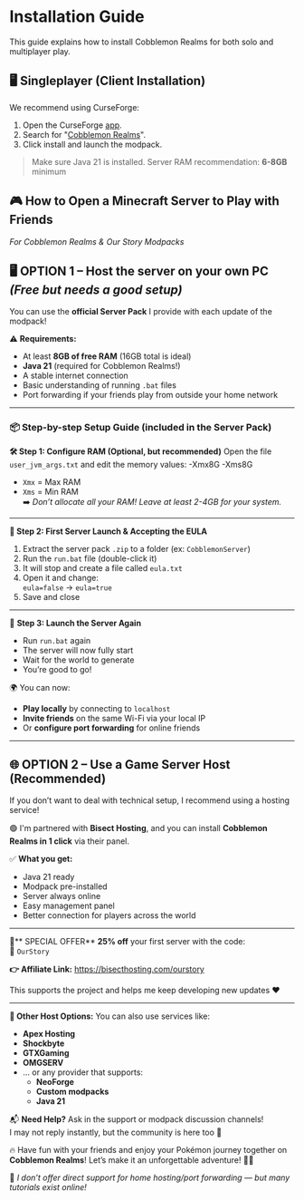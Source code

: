 # Installation Guide

This guide explains how to install Cobblemon Realms for both solo and multiplayer play.

## 🖥️ Singleplayer (Client Installation)

We recommend using CurseForge:

1. Open the CurseForge [app](https://www.curseforge.com/download/app).
2. Search for "[Cobblemon Realms](https://www.curseforge.com/minecraft/modpacks/cobblemon-realms)".
3. Click install and launch the modpack.

> Make sure Java 21 is installed. Server RAM recommendation: **6-8GB** minimum


## 🎮  How to Open a Minecraft Server to Play with Friends
*For Cobblemon Realms & Our Story Modpacks*

## 🖥️ OPTION 1 – Host the server on your own PC *(Free but needs a good setup)*

You can use the **official Server Pack** I provide with each update of the modpack!

⚠️ **Requirements:**
- At least **8GB of free RAM** (16GB total is ideal)
- **Java 21** (required for Cobblemon Realms!)
- A stable internet connection
- Basic understanding of running `.bat` files
- Port forwarding if your friends play from outside your home network

---

### 📦 Step-by-step Setup Guide (included in the Server Pack)

**🛠️ Step 1: Configure RAM (Optional, but recommended)**
Open the file `user_jvm_args.txt` and edit the memory values:
-Xmx8G -Xms8G


- `Xmx` = Max RAM  
- `Xms` = Min RAM  
➡️ *Don’t allocate all your RAM! Leave at least 2-4GB for your system.*

---

**📜 Step 2: First Server Launch & Accepting the EULA**  
1. Extract the server pack `.zip` to a folder (ex: `CobblemonServer`)  
2. Run the `run.bat` file (double-click it)  
3. It will stop and create a file called `eula.txt`  
4. Open it and change:  
   `eula=false` → `eula=true`  
5. Save and close

---

🔄 **Step 3: Launch the Server Again**
- Run `run.bat` again  
- The server will now fully start  
- Wait for the world to generate  
- You’re good to go!

🌍 You can now:
- **Play locally** by connecting to `localhost`
- **Invite friends** on the same Wi-Fi via your local IP
- Or **configure port forwarding** for online friends


---

## 🌐 OPTION 2 – Use a Game Server Host (Recommended)

If you don’t want to deal with technical setup, I recommend using a hosting service!

🟢 I'm partnered with **Bisect Hosting**, and you can install **Cobblemon Realms in 1 click** via their panel.

✅ **What you get:**
- Java 21 ready  
- Modpack pre-installed  
- Server always online  
- Easy management panel  
- Better connection for players across the world

---

🎁** SPECIAL OFFER**
**25% off** your first server with the code:  
🧡 `OurStory`

**👉 Affiliate Link:**
https://bisecthosting.com/ourstory

This supports the project and helps me keep developing new updates :heart:

---

**🛑 Other Host Options:**
You can also use services like:
- **Apex Hosting**
- **Shockbyte**
- **GTXGaming**
- **OMGSERV**
- … or any provider that supports:
  - **NeoForge**
  - **Custom modpacks**
  - **Java 21**






📬 **Need Help?**
Ask in the support or modpack discussion channels!  
I may not reply instantly, but the community is here too :speech_balloon:



🔥 Have fun with your friends and enjoy your Pokémon journey together on **Cobblemon Realms**!
Let’s make it an unforgettable adventure! 🧭✨

:electric_plug: *I don’t offer direct support for home hosting/port forwarding — but many tutorials exist online!*
